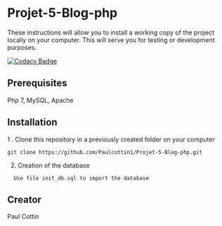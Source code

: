 # Projet-5-Blog-php

These instructions will allow you to install a working copy of the project locally on your computer.
This will serve you for testing or development purposes.

[![Codacy Badge](https://app.codacy.com/project/badge/Grade/600646e897e74acc8b529472a5f9441f)](https://www.codacy.com/manual/cottin.paul45/Projet-5-Blog-php?utm_source=github.com&amp;utm_medium=referral&amp;utm_content=Paulcottin1/Projet-5-Blog-php&amp;utm_campaign=Badge_Grade)

## Prerequisites

Php 7, MySQL, Apache

## Installation

1 . Clone this repository in a previously created folder on your computer
```
git clone https://github.com/Paulcottin1/Projet-5-Blog-php.git
```

2. Creation of the database
```
  Use file init_db.sql to import the database
```

## Creator

Paul Cottin
